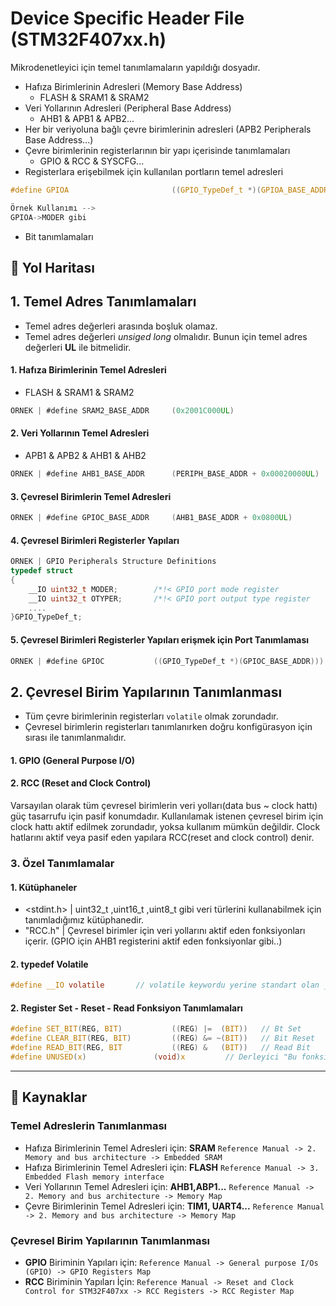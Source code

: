 # Device Specific Header File (STM32F407xx.h)   
Mikrodenetleyici için temel tanımlamaların yapıldığı dosyadır. 

- Hafıza Birimlerinin Adresleri (Memory Base Address)
	- FLASH & SRAM1 & SRAM2
- Veri Yollarının Adresleri (Peripheral Base Address)
	- AHB1 & APB1 & APB2...
- Her bir veriyoluna bağlı çevre birimlerinin adresleri (APB2 Peripherals Base Address...)
- Çevre birimlerinin registerlarının bir yapı içerisinde tanımlamaları 
	- GPIO & RCC & SYSCFG...
- Registerlara erişebilmek için kullanılan  portların temel adresleri
```c
#define GPIOA						((GPIO_TypeDef_t *)(GPIOA_BASE_ADDR))

Örnek Kullanımı -->    
GPIOA->MODER gibi
```

- Bit tanımlamaları 


## :dart: Yol Haritası      
## **1. Temel Adres Tanımlamaları**  
- Temel adres değerleri arasında boşluk olamaz.
- Temel adres değerleri _unsiged long_ olmalıdır. Bunun için temel adres değerleri **UL** ile bitmelidir. 
#### 1. Hafıza Birimlerinin Temel Adresleri     
- FLASH & SRAM1 & SRAM2          
```c
ÖRNEK | #define SRAM2_BASE_ADDR		(0x2001C000UL)
```
#### 2. Veri Yollarının Temel Adresleri 
- APB1 & APB2 & AHB1 & AHB2       
```c
ÖRNEK | #define AHB1_BASE_ADDR		(PERIPH_BASE_ADDR + 0x00020000UL)
```   
#### 3. Çevresel Birimlerin Temel Adresleri 
```c
ÖRNEK | #define GPIOC_BASE_ADDR		(AHB1_BASE_ADDR + 0x0800UL)	
```
#### 4. Çevresel Birimleri Registerler Yapıları 
```c
ÖRNEK | GPIO Peripherals Structure Definitions
typedef struct
{
	__IO uint32_t MODER;		/*!< GPIO port mode register 			Address Offset = 0x00 */
	__IO uint32_t OTYPER;		/*!< GPIO port output type register 		Address Offset = 0x04 */
	....
}GPIO_TypeDef_t;
```    
#### 5. Çevresel Birimleri Registerler Yapıları erişmek için Port Tanımlaması 
```c
ÖRNEK | #define GPIOC			((GPIO_TypeDef_t *)(GPIOC_BASE_ADDR)))	 // GPIOC->MODER 
```






## **2. Çevresel Birim Yapılarının Tanımlanması**    
- Tüm çevre birimlerinin registerları `volatile` olmak zorundadır.   
- Çevresel birimlerin registerları tanımlanırken doğru konfigürasyon için sırası ile tanımlanmalıdır. 
#### 1. GPIO (General Purpose I/O)              
#### 2. RCC (Reset and Clock Control)                          
Varsayılan olarak tüm çevresel birimlerin veri yolları(data bus ~ clock hattı) güç tasarrufu için pasif konumdadır. Kullanılamak istenen çevresel birim için clock hattı aktif edilmek zorundadır, yoksa kullanım mümkün değildir. Clock hatlarını aktif veya pasif eden yapılara RCC(reset and clock control) denir.      


### 3. Özel Tanımlamalar
#### 1. Kütüphaneler
- <stdint.h> | uint32_t ,uint16_t ,uint8_t gibi veri türlerini kullanabilmek için tanımladığımız kütüphanedir.              
- "RCC.h" | Çevresel birimler için veri yollarını aktif eden fonksiyonları içerir. (GPIO için AHB1 registerini aktif eden fonksiyonlar gibi..)  

#### 2. typedef Volatile               
```c
#define __IO volatile		// volatile keywordu yerine standart olan __IO keyword'un kullanılması
```

#### 2. Register Set - Reset - Read Fonksiyon Tanımlamaları
```c
#define SET_BIT(REG, BIT)			((REG) |=  (BIT))	// Bt Set
#define CLEAR_BIT(REG, BIT)			((REG) &= ~(BIT))	// Bit Reset
#define READ_BIT(REG, BIT			((REG) &   (BIT))	// Read Bit 
#define UNUSED(x)				(void)x			// Derleyici "Bu fonksiyon kullanılmıyor" hatasını vermesin diye kullanılan fonksiyon. 
```

---  
## :bookmark_tabs: Kaynaklar 
### Temel Adreslerin Tanımlanması 
- Hafıza Birimlerinin Temel Adresleri için: **SRAM**  ``` Reference Manual -> 2. Memory and bus architecture -> Embedded SRAM ```
- Hafıza Birimlerinin Temel Adresleri için: **FLASH** ``` Reference Manual -> 3. Embedded Flash memory interface ```
- Veri Yollarının Temel Adresleri için: **AHB1,ABP1...** ``` Reference Manual -> 2. Memory and bus architecture -> Memory Map ```
- Çevre Birimlerinin Temel Adresleri için: **TIM1, UART4...** ``` Reference Manual -> 2. Memory and bus architecture -> Memory Map ```
### Çevresel Birim Yapılarının Tanımlanması 
- **GPIO** Biriminin Yapıları için: ``` Reference Manual -> General purpose I/Os (GPIO) -> GPIO Registers Map ``` 
- **RCC** Biriminin Yapıları İçin:  ``` Reference Manual -> Reset and Clock Control for STM32F407xx -> RCC Registers -> RCC Register Map ```
